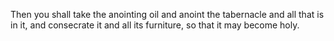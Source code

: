 Then you shall take the anointing oil and anoint the tabernacle and all that is in it, and consecrate it and all its furniture, so that it may become holy.
